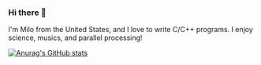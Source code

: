 ### Hi there 👋

I'm Milo from the United States, and I love to write C/C++ programs. I enjoy science, musics, and parallel processing! 


[![Anurag's GitHub stats](https://github-readme-stats.vercel.app/api?username=rancidponcho)](https://github.com/anuraghazra/github-readme-stats)
